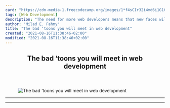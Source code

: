 ```yaml
---
card: "https://cdn-media-1.freecodecamp.org/images/1*f4sCIr32i4md6i1G16xneQ.png"
tags: [Web Development]
description: "The need for more web developers means that new faces will en"
author: "Milad E. Fahmy"
title: "The bad ‘toons you will meet in web development"
created: "2021-08-16T11:38:46+02:00"
modified: "2021-08-16T11:38:46+02:00"
---
```

<div class="site-wrapper">
<main id="site-main" class="site-main outer">
<div class="inner">
<article class="post-full post tag-web-development tag-web-design tag-careers tag-technology tag-humor ">
<header class="post-full-header">
<h1 class="post-full-title">The bad ‘toons you will meet in web development</h1>
</header>
<figure class="post-full-image">
<picture>
<source media="(max-width: 700px)" sizes="1px" srcset="data:image/gif;base64,R0lGODlhAQABAIAAAAAAAP///yH5BAEAAAAALAAAAAABAAEAAAIBRAA7 1w">
<source media="(min-width: 701px)" sizes="(max-width: 800px) 400px,
(max-width: 1170px) 700px,
1400px" srcset="https://cdn-media-1.freecodecamp.org/images/1*f4sCIr32i4md6i1G16xneQ.png 300w,
https://cdn-media-1.freecodecamp.org/images/1*f4sCIr32i4md6i1G16xneQ.png 600w,
https://cdn-media-1.freecodecamp.org/images/1*f4sCIr32i4md6i1G16xneQ.png 1000w,
https://cdn-media-1.freecodecamp.org/images/1*f4sCIr32i4md6i1G16xneQ.png 2000w">
<img onerror="this.style.display='none'" src="https://cdn-media-1.freecodecamp.org/images/1*f4sCIr32i4md6i1G16xneQ.png" alt="The bad ‘toons you will meet in web development">
</picture>
</figure>
<section class="post-full-content">
<div class="post-content">
</div>
<hr>
<hr>
</section>
</article>
</div>
</main>
</div>
<!-- Google Tag Manager (noscript) -->
<!-- End Google Tag Manager (noscript) -->
